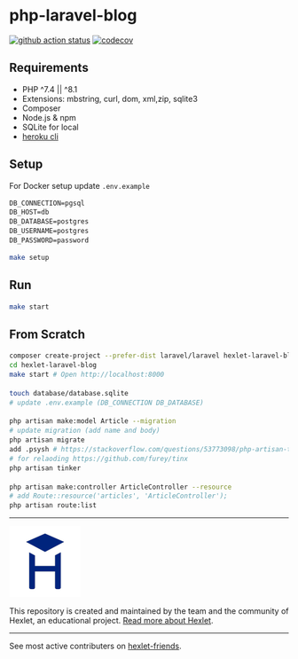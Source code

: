 # php-laravel-blog

[![github action status](https://github.com/hexlet-components/php-laravel-blog/workflows/PHP%20CI/badge.svg)](../../actions)
[![codecov](https://codecov.io/gh/hexlet-components/php-laravel-blog/branch/main/graph/badge.svg?token=F9TUPCSZVM)](https://codecov.io/gh/hexlet-components/php-laravel-blog)

## Requirements

* PHP ^7.4 || ^8.1
* Extensions: mbstring, curl, dom, xml,zip, sqlite3
* Composer
* Node.js & npm
* SQLite for local
* [heroku cli](https://devcenter.heroku.com/articles/heroku-cli#download-and-install)

## Setup

For Docker setup update `.env.example`

```txt
DB_CONNECTION=pgsql
DB_HOST=db
DB_DATABASE=postgres
DB_USERNAME=postgres
DB_PASSWORD=password
```

```bash
make setup
```

## Run

```bash
make start
```

## From Scratch

```bash
composer create-project --prefer-dist laravel/laravel hexlet-laravel-blog
cd hexlet-laravel-blog
make start # Open http://localhost:8000

touch database/database.sqlite
# update .env.example (DB_CONNECTION DB_DATABASE)

php artisan make:model Article --migration
# update migration (add name and body)
php artisan migrate
add .psysh # https://stackoverflow.com/questions/53773098/php-artisan-tinker-crashing-from-any-command
# for relaoding https://github.com/furey/tinx
php artisan tinker

php artisan make:controller ArticleController --resource
# add Route::resource('articles', 'ArticleController');
php artisan route:list
```

---

[![Hexlet Ltd. logo](https://raw.githubusercontent.com/Hexlet/assets/master/images/hexlet_logo128.png)](https://hexlet.io?utm_source=github&utm_medium=link&utm_campaign=php-laravel-blog)

This repository is created and maintained by the team and the community of Hexlet, an educational project. [Read more about Hexlet](https://hexlet.io?utm_source=github&utm_medium=link&utm_campaign=php-laravel-blog).

---

See most active contributers on [hexlet-friends](https://friends.hexlet.io/).
